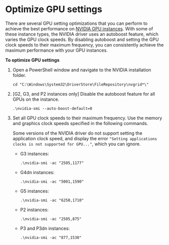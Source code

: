 # Optimize GPU settings<a name="optimize_gpu"></a>

There are several GPU setting optimizations that you can perform to achieve the best performance on [NVIDIA GPU instances](accelerated-computing-instances.md#gpu-instances)\. With some of these instance types, the NVIDIA driver uses an autoboost feature, which varies the GPU clock speeds\. By disabling autoboost and setting the GPU clock speeds to their maximum frequency, you can consistently achieve the maximum performance with your GPU instances\. 

**To optimize GPU settings**

1. Open a PowerShell window and navigate to the NVIDIA installation folder\.

   ```
   cd "C:\Windows\System32\DriverStore\FileRepository\nvgrid*\"
   ```

1. \[G2, G3, and P2 instances only\] Disable the autoboost feature for all GPUs on the instance\.

   ```
   .\nvidia-smi --auto-boost-default=0
   ```

1. Set all GPU clock speeds to their maximum frequency\. Use the memory and graphics clock speeds specified in the following commands\.

   Some versions of the NVIDIA driver do not support setting the application clock speed, and display the error `"Setting applications clocks is not supported for GPU..."`, which you can ignore\.
   + G3 instances:

     ```
     .\nvidia-smi -ac "2505,1177"
     ```
   + G4dn instances:

     ```
     .\nvidia-smi -ac "5001,1590"
     ```
   + G5 instances:

     ```
     .\nvidia-smi -ac "6250,1710"
     ```
   + P2 instances:

     ```
     .\nvidia-smi -ac "2505,875"
     ```
   + P3 and P3dn instances:

     ```
     .\nvidia-smi -ac "877,1530"
     ```